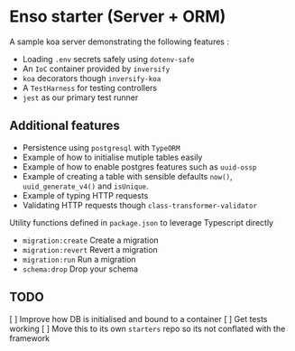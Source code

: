 # Enso starter (Server + ORM)

A sample koa server demonstrating the following features :

* Loading `.env` secrets safely using `dotenv-safe`
* An `IoC` container provided by `inversify`
* `koa` decorators though `inversify-koa`
* A `TestHarness` for testing controllers
* `jest` as our primary test runner

## Additional features

* Persistence using `postgresql` with `TypeORM`
* Example of how to initialise mutiple tables easily
* Example of how to enable postgres features such as `uuid-ossp`
* Example of creating a table with sensible defaults `now()`, `uuid_generate_v4()` and `isUnique`.
* Example of typing HTTP requests
* Validating HTTP requests though `class-transformer-validator`

Utility functions defined in `package.json` to leverage Typescript directly

* `migration:create` Create a migration
* `migration:revert` Revert a migration
* `migration:run` Run a migration
* `schema:drop` Drop your schema

## TODO

[ ] Improve how DB is initialised and bound to a container
[ ] Get tests working
[ ] Move this to its own `starters` repo so its not conflated with the framework
